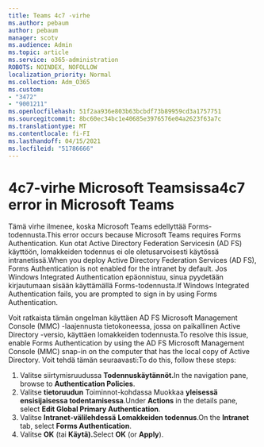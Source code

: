 ```yaml
---
title: Teams 4c7 -virhe
ms.author: pebaum
author: pebaum
manager: scotv
ms.audience: Admin
ms.topic: article
ms.service: o365-administration
ROBOTS: NOINDEX, NOFOLLOW
localization_priority: Normal
ms.collection: Adm_O365
ms.custom:
- "3472"
- "9001211"
ms.openlocfilehash: 51f2aa936e803b63bcbdf73b89959cd3a1757751
ms.sourcegitcommit: 8bc60ec34bc1e40685e3976576e04a2623f63a7c
ms.translationtype: MT
ms.contentlocale: fi-FI
ms.lasthandoff: 04/15/2021
ms.locfileid: "51786666"
---
```

# <a name="4c7-error-in-microsoft-teams"></a><span data-ttu-id="cce1d-102">4c7-virhe Microsoft Teamsissa</span><span class="sxs-lookup"><span data-stu-id="cce1d-102">4c7 error in Microsoft Teams</span></span>

<span data-ttu-id="cce1d-103">Tämä virhe ilmenee, koska Microsoft Teams edellyttää Forms-todennusta.</span><span class="sxs-lookup"><span data-stu-id="cce1d-103">This error occurs because Microsoft Teams requires Forms Authentication.</span></span> <span data-ttu-id="cce1d-104">Kun otat Active Directory Federation Servicesin (AD FS) käyttöön, lomakkeiden todennus ei ole oletusarvoisesti käytössä intranetissä.</span><span class="sxs-lookup"><span data-stu-id="cce1d-104">When you deploy Active Directory Federation Services (AD FS), Forms Authentication is not enabled for the intranet by default.</span></span> <span data-ttu-id="cce1d-105">Jos Windows Integrated Authentication epäonnistuu, sinua pyydetään kirjautumaan sisään käyttämällä Forms-todennusta.</span><span class="sxs-lookup"><span data-stu-id="cce1d-105">If Windows Integrated Authentication fails, you are prompted to sign in by using Forms Authentication.</span></span>

<span data-ttu-id="cce1d-106">Voit ratkaista tämän ongelman käyttäen AD FS Microsoft Management Console (MMC) -laajennusta tietokoneessa, jossa on paikallinen Active Directory -versio, käyttäen lomakkeiden todennusta.</span><span class="sxs-lookup"><span data-stu-id="cce1d-106">To resolve this issue, enable Forms Authentication by using the AD FS Microsoft Management Console (MMC) snap-in on the computer that has the local copy of Active Directory.</span></span> <span data-ttu-id="cce1d-107">Voit tehdä tämän seuraavasti:</span><span class="sxs-lookup"><span data-stu-id="cce1d-107">To do this, follow these steps:</span></span> 

1. <span data-ttu-id="cce1d-108">Valitse siirtymisruudussa **Todennuskäytännöt.**</span><span class="sxs-lookup"><span data-stu-id="cce1d-108">In the navigation pane, browse to **Authentication Policies**.</span></span>
2. <span data-ttu-id="cce1d-109">Valitse **tietoruudun** Toiminnot-kohdassa Muokkaa **yleisessä ensisijaisessa todentamisessa**.</span><span class="sxs-lookup"><span data-stu-id="cce1d-109">Under **Actions** in the details pane, select **Edit Global Primary Authentication**.</span></span>
3. <span data-ttu-id="cce1d-110">Valitse **Intranet-välilehdessä** **Lomakkeiden todennus**.</span><span class="sxs-lookup"><span data-stu-id="cce1d-110">On the **Intranet** tab, select **Forms Authentication**.</span></span>
4. <span data-ttu-id="cce1d-111">Valitse **OK** (tai **Käytä).**</span><span class="sxs-lookup"><span data-stu-id="cce1d-111">Select **OK** (or **Apply**).</span></span>